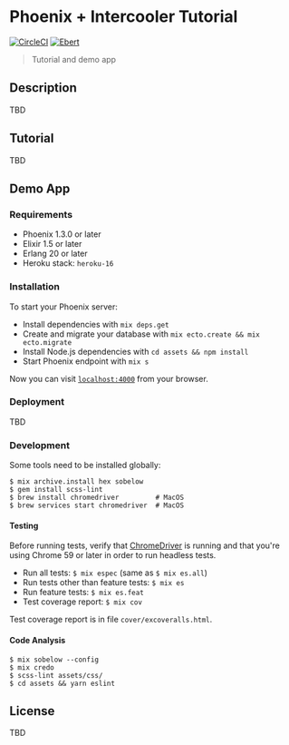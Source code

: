 # Phoenix + Intercooler Tutorial

[![CircleCI](https://circleci.com/gh/kimlindholm/phoenix_intercooler_tutorial/tree/master.svg?style=shield)](https://circleci.com/gh/kimlindholm/phoenix_intercooler_tutorial/tree/master)
[![Ebert](https://ebertapp.io/github/kimlindholm/phoenix_intercooler_tutorial.svg)](https://ebertapp.io/github/kimlindholm/phoenix_intercooler_tutorial)

> Tutorial and demo app

## Description

TBD

## Tutorial

TBD


## Demo App

### Requirements

* Phoenix 1.3.0 or later
* Elixir 1.5 or later
* Erlang 20 or later
* Heroku stack: `heroku-16`

### Installation

To start your Phoenix server:

  * Install dependencies with `mix deps.get`
  * Create and migrate your database with `mix ecto.create && mix ecto.migrate`
  * Install Node.js dependencies with `cd assets && npm install`
  * Start Phoenix endpoint with `mix s`

Now you can visit [`localhost:4000`](http://localhost:4000) from your browser.

### Deployment

TBD

### Development

Some tools need to be installed globally:

    $ mix archive.install hex sobelow
    $ gem install scss-lint
    $ brew install chromedriver         # MacOS
    $ brew services start chromedriver  # MacOS

#### Testing

Before running tests, verify that [ChromeDriver](https://sites.google.com/a/chromium.org/chromedriver/) is running and that you're using Chrome 59 or later in order to run headless tests.

- Run all tests: `$ mix espec` (same as `$ mix es.all`)
- Run tests other than feature tests: `$ mix es`
- Run feature tests: `$ mix es.feat`
- Test coverage report: `$ mix cov`

Test coverage report is in file `cover/excoveralls.html`.

#### Code Analysis

    $ mix sobelow --config
    $ mix credo
    $ scss-lint assets/css/
    $ cd assets && yarn eslint

## License

TBD
